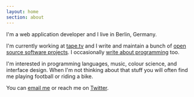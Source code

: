 ```yaml
---
layout: home
section: about
---
```


I'm a web application developer and I live in Berlin, Germany.

I'm currently working at [tape.tv](http://next.tape.tv) and I write and maintain a bunch of [open source software projects](/projects). I occasionally [write about programming](/articles) too.

I'm interested in programming languages, music, colour science, and interface design. When I'm not thinking about that stuff you will often find me playing football or riding a bike.

You can [email me](mailto:joecorcoran@gmail.com) or reach me on [Twitter](http://twitter.com/josephcorcoran).

